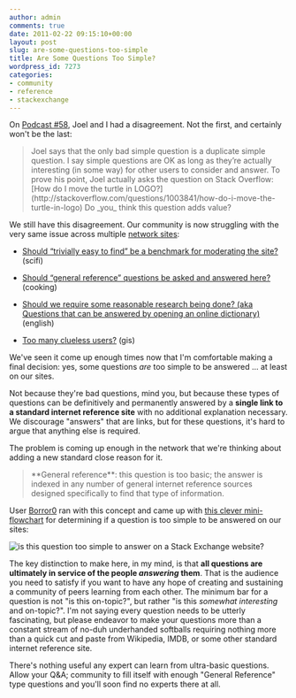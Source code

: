 ```yaml
---
author: admin
comments: true
date: 2011-02-22 09:15:10+00:00
layout: post
slug: are-some-questions-too-simple
title: Are Some Questions Too Simple?
wordpress_id: 7273
categories:
- community
- reference
- stackexchange
---
```


On [Podcast #58](http://blog.stackoverflow.com/2009/06/podcast-58/), Joel and I had a disagreement. Not the first, and certainly won't be the last:



<blockquote>
Joel says that the only bad simple question is a duplicate simple question. I say simple questions are OK as long as they’re actually interesting (in some way) for other users to consider and answer. To prove his point, Joel actually asks the question on Stack Overflow: [How do I move the turtle in LOGO?](http://stackoverflow.com/questions/1003841/how-do-i-move-the-turtle-in-logo) Do _you_ think this question adds value?
</blockquote>



We still have this disagreement. Our community is now struggling with the very same issue across multiple [network sites](http://stackexchange.com/sites):





  * [Should “trivially easy to find” be a benchmark for moderating the site?](http://meta.scifi.stackexchange.com/questions/197/should-trivially-easy-to-find-be-a-benchmark-for-moderating-the-site) (scifi)

  * [Should “general reference” questions be asked and answered here?](http://meta.cooking.stackexchange.com/questions/1023/should-general-reference-questions-be-asked-and-answered-here) (cooking)

  * [Should we require some reasonable research being done? (aka Questions that can be answered by opening an online dictionary)](http://meta.english.stackexchange.com/questions/598/should-we-require-some-reasonable-research-being-done-aka-questions-that-can-be) (english)

  * [Too many clueless users?](http://meta.gis.stackexchange.com/questions/294/too-many-clueless-users) (gis)


We've seen it come up enough times now that I'm comfortable making a final decision: yes, some questions _are_ too simple to be answered ... at least on our sites.

Not because they're bad questions, mind you, but because these types of questions can be definitively and permanently answered by a **single link to a standard internet reference site** with no additional explanation necessary. We discourage "answers" that are links, but for these questions, it's hard to argue that anything else is required.

The problem is coming up enough in the network that we're thinking about adding a new standard close reason for it.



<blockquote>
**General reference**: this question is too basic; the answer is indexed in any number of general internet reference sources designed specifically to find that type of information.
</blockquote>



User [Borror0](http://scifi.stackexchange.com/users/678/borror0) ran with this concept and came up with [this clever mini-flowchart](http://meta.scifi.stackexchange.com/questions/328/how-should-we-handle-questions-that-are-easily-answered-by-wikipedia/330#330) for determining if a question is too simple to be answered on our sites:

![is this question too simple to answer on a Stack Exchange website?](http://blog.stackoverflow.com/wp-content/uploads/interesting-question-decision-tree-flowchart.png)

The key distinction to make here, in my mind, is that **all questions are ultimately in service of the people _answering_ them**. That is the audience you need to satisfy if you want to have any hope of creating and sustaining a community of peers learning from each other. The minimum bar for a question is not "is this on-topic?", but rather "is this _somewhat interesting_ and on-topic?". I'm not saying every question needs to be utterly fascinating, but please endeavor to make your questions more than a constant stream of no-duh underhanded softballs requiring nothing more than a quick cut and paste from Wikipedia, IMDB, or some other standard internet reference site.

There's nothing useful any expert can learn from ultra-basic questions. Allow your Q&A; community to fill itself with enough "General Reference" type questions and you'll soon find no experts there at all. 
